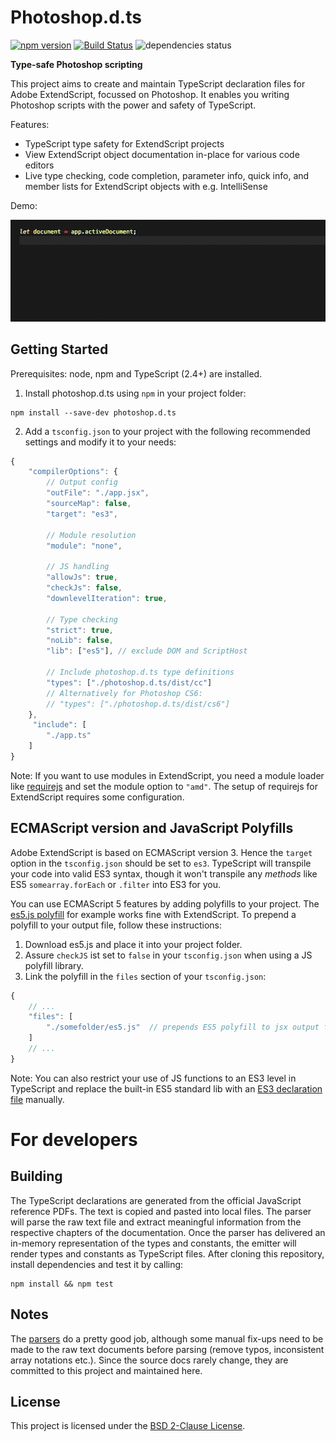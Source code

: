 # Photoshop.d.ts

[![npm version](https://badge.fury.io/js/photoshop.d.ts.svg)](http://badge.fury.io/js/photoshop.d.ts)
[![Build Status](https://travis-ci.org/felixSchl/photoshop.d.ts.svg)](https://travis-ci.org/felixSchl/photoshop.d.ts)
![dependencies status](https://david-dm.org/felixschl/photoshop.d.ts.svg)

**Type-safe Photoshop scripting**

This project aims to create and maintain TypeScript declaration files for Adobe ExtendScript, focussed on Photoshop. It enables you writing Photoshop scripts with the power and safety of TypeScript.

Features:

* TypeScript type safety for ExtendScript projects
* View ExtendScript object documentation in-place for various code editors
* Live type checking, code completion, parameter info, quick info, and member lists for ExtendScript objects with e.g. IntelliSense

Demo:

![Alt text](demo.gif?raw=true "Title")

## Getting Started

Prerequisites: node, npm and TypeScript (2.4+) are installed.

1. Install photoshop.d.ts using `npm` in your project folder:

```shell
npm install --save-dev photoshop.d.ts
```

2. Add a `tsconfig.json` to your project with the following recommended
settings and modify it to your needs: 

```js
{
    "compilerOptions": {
        // Output config
        "outFile": "./app.jsx",
        "sourceMap": false,
        "target": "es3",

        // Module resolution
        "module": "none",

        // JS handling
        "allowJs": true,
        "checkJs": false,
        "downlevelIteration": true,

        // Type checking
        "strict": true,
        "noLib": false,
        "lib": ["es5"], // exclude DOM and ScriptHost
        
        // Include photoshop.d.ts type definitions
        "types": ["./photoshop.d.ts/dist/cc"]
        // Alternatively for Photoshop CS6:
        // "types": ["./photoshop.d.ts/dist/cs6"]
    },
     "include": [
        "./app.ts"
    ]
}
```

Note: If you want to use modules in ExtendScript, you need a module loader like <a href="https://github.com/requirejs/requirejs" target="_blank">requirejs</a> and set the module option to `"amd"`. The setup of requirejs for ExtendScript requires some configuration.

## ECMAScript version and JavaScript Polyfills

Adobe ExtendScript is based on ECMAScript version 3. Hence the `target` option in the `tsconfig.json` should be set to `es3`. TypeScript will transpile your code into valid ES3 syntax, though it won't transpile any *methods* like ES5 `somearray.forEach` or `.filter` into ES3 for you. 

You can use ECMAScript 5 features by adding polyfills to your project. The <a href="https://github.com/inexorabletash/polyfill" target="_blank">es5.js polyfill</a> for example works fine with ExtendScript. To prepend a polyfill to your output file, follow these instructions:

1. Download es5.js and place it into your project folder.
2. Assure `checkJS` ist set to `false` in your `tsconfig.json` when using a 
JS polyfill library.
2. Link the polyfill in the `files` section of your `tsconfig.json`: 

```js
{   
    // ...
    "files": [
        "./somefolder/es5.js"  // prepends ES5 polyfill to jsx output file
    ]
    // ...
}
```

Note: You can also restrict your use of JS functions to an ES3 level in TypeScript and replace the built-in ES5 standard lib with an <a href="https://github.com/saschanaz/TypeScript/blob/es3-d-ts/src/lib/es3.d.ts" target="_blank">ES3 declaration file</a>
manually.

# For developers

## Building

The TypeScript declarations are generated from the official JavaScript reference PDFs. The text is copied and pasted into local files. The parser will parse the raw text file and extract meaningful information from the respective chapters of the documentation. Once the parser has delivered an in-memory representation of the types and constants, the emitter will render types and constants as TypeScript files. After cloning this repository, install dependencies and test it by calling:

```shell
npm install && npm test
```

## Notes

The [parsers][parsers] do a pretty good job, although some manual fix-ups need to be made to the raw text documents before parsing (remove typos, inconsistent array notations etc.). Since the source docs rarely change, they are committed to this project and maintained here. 

[parsers]: https://github.com/felixSchl/photoshop.d.ts/tree/master/parsers

## License

This project is licensed under the [BSD 2-Clause License](LICENSE).
